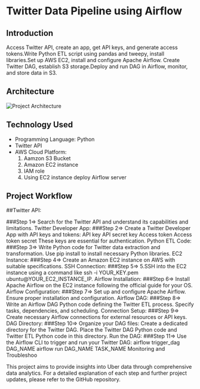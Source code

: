 # Twitter Data Pipeline using Airflow 


## Introduction

Access Twitter API, create an app, get API keys, and generate access tokens.Write Python ETL script using pandas and tweepy, install libraries.Set up AWS EC2, install and configure Apache Airflow.
Create Twitter DAG, establish S3 storage.Deploy and run DAG in Airflow, monitor, and store data in S3.

## Architecture

![Project Architecture](https://github.com/AbhishekTheCoder00/Airflow_proj1_etl_pipelin4/blob/main/Architecture%20Diagram.png)

## Technology Used

- Programming Language: Python
- Twitter API
- AWS Cloud Platform:
  1. Aamzon S3 Bucket
  2. Amazon EC2 instance
  3. IAM role
  4. Using EC2 instance deploy Airflow server


## Project Workflow

##Twitter API:

###Step 1=>
Search for the Twitter API and understand its capabilities and limitations. Twitter Developer App:
###Step 2=>
Create a Twitter Developer App with API keys and tokens: API key API secret key Access token Access token secret These keys are essential for authentication. Python ETL Code:
###Step 3=>
Write Python code for Twitter data extraction and transformation. Use pip install to install necessary Python libraries. EC2 Instance:
###Step 4=>
Create an Amazon EC2 instance on AWS with suitable specifications. SSH Connection:
###Step 5=>
5.SSH into the EC2 instance using a command like ssh -i YOUR_KEY.pem ubuntu@YOUR_EC2_INSTANCE_IP. Airflow Installation:
###Step 6=>
Install Apache Airflow on the EC2 instance following the official guide for your OS. Airflow Configuration:
###Step 7=>
Set up and configure Apache Airflow. Ensure proper installation and configuration. Airflow DAG:
###Step 8=>
Write an Airflow DAG Python code defining the Twitter ETL process. Specify tasks, dependencies, and scheduling. Connection Setup:
###Step 9=>
Create necessary Airflow connections for external resources or API keys. DAG Directory:
###Step 10=>
Organize your DAG files: Create a dedicated directory for the Twitter DAG. Place the Twitter DAG Python code and Twitter ETL Python code in this directory. Run the DAG:
###Step 11=>
Use the Airflow CLI to trigger and run your Twitter DAG: airflow trigger_dag DAG_NAME airflow run DAG_NAME TASK_NAME Monitoring and Troubleshoo


This project aims to provide insights into Uber data through comprehensive data analytics. For a detailed explanation of each step and further project updates, please refer to the GitHub repository.
